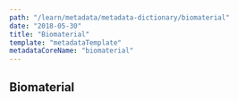 ```yaml
---
path: "/learn/metadata/metadata-dictionary/biomaterial"
date: "2018-05-30"
title: "Biomaterial"
template: "metadataTemplate"
metadataCoreName: "biomaterial"
---
```


## Biomaterial
